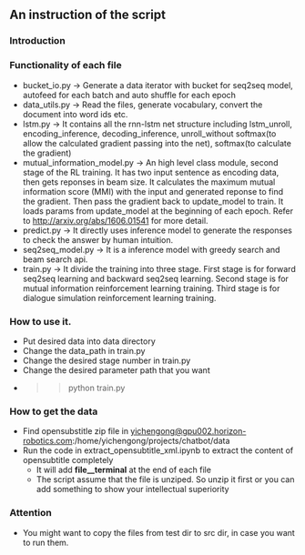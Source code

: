 ## An instruction of the script

### Introduction


### Functionality of each file

* bucket_io.py  -> Generate a data iterator with bucket for seq2seq model, autofeed for each batch and auto shuffle for each epoch
* data_utils.py  -> Read the files, generate vocabulary, convert the document into word ids etc. 
* lstm.py  -> It contains all the rnn-lstm net structure including lstm_unroll, encoding_inference, decoding_inference, unroll_without softmax(to allow the calculated gradient passing into the net), softmax(to calculate the gradient)
* mutual_information_model.py  -> An high level class module, second stage of the RL training. It has two input sentence as encoding data, then gets reponses in beam size. It calculates the maximum mutual information score (MMI) with the input and generated reponse to find the gradient. Then pass the gradient back to update_model to train. It loads params from update_model at the beginning of each epoch. Refer to http://arxiv.org/abs/1606.01541 for more detail.
* predict.py  -> It directly uses inference model to generate the responses to check the answer by human intuition.
* seq2seq_model.py  -> It is a inference model with greedy search and beam search api.
* train.py  -> It divide the training into three stage. First stage is for forward seq2seq learning and backward seq2seq learning. Second stage is for mutual information reinforcement learning training. Third stage is for dialogue simulation reinforcement learning training.

### How to use it.

* Put desired data into data directory
* Change the data_path in train.py
* Change the desired stage number in train.py 
* Change the desired parameter path that you want
* >> python train.py


### How to get the data

* Find opensubstitle zip file in yichengong@gpu002.horizon-robotics.com:/home/yichengong/projects/chatbot/data
* Run the code in extract_opensubtitle_xml.ipynb to extract the content of opensubtitle completely
  * It will add __file__terminal__ at the end of each file
  * The script assume that the file is unziped. So unzip it first or you can add something to show your intellectual superiority

### Attention

* You might want to copy the files from test dir to src dir, in case you want to run them.
